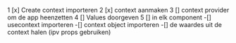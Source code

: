 1 [x] Create context importeren
2 [x] context aanmaken
3 [] context provider om de app heenzetten
4 [] Values doorgeven
5 [] in elk component
    -[] usecontext importeren
    -[] context object importeren
    -[] de waardes uit de context halen (ipv props gebruiken)